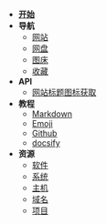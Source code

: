 * [**开始**](README.md)
* **导航**
  * [网站](nav/site.md)
  * [网盘](nav/cloud.md)
  * [图床](nav/imgbed.md)
  * [收藏](nav/fav.md)
* **API**
  * [网站标题图标获取](api/favicon.md)
* **教程**
  * [Markdown](tech/markdown.md)
  * [Emoji](tech/emoji.md)
  * [Github](tech/github.md)
  * [docsify](tech/docsify.md)
* **资源**
  * [软件](ziyuan/soft.md)
  * [系统](ziyuan/system.md)
  * [主机](ziyuan/host.md)
  * [域名](ziyuan/domin.md)
  * [项目](ziyuan/githubPJ.md)


